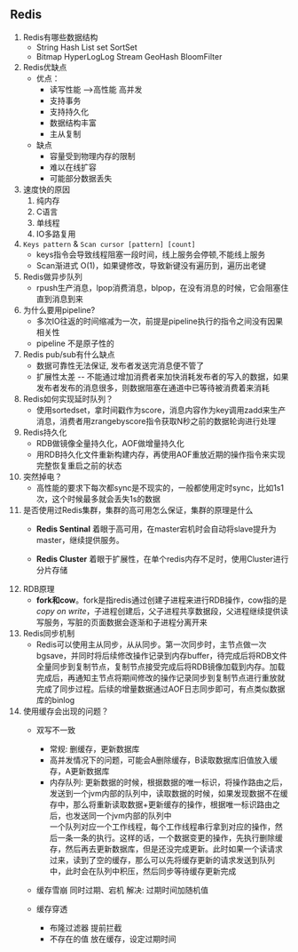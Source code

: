 ## Redis

1. Redis有哪些数据结构
    - String Hash List set SortSet
    - Bitmap HyperLogLog Stream GeoHash BloomFilter
2. Redis优缺点  
    - 优点：
        - 读写性能 -->高性能 高并发
        - 支持事务
        - 支持持久化
        - 数据结构丰富
        - 主从复制  
    - 缺点
        - 容量受到物理内存的限制
        - 难以在线扩容
        - 可能部分数据丢失
2. 速度快的原因
    1. 纯内存
    2. C语言
    3. 单线程
    4. IO多路复用
3. `Keys pattern` & `Scan cursor [pattern] [count]`
    - keys指令会导致线程阻塞一段时间，线上服务会停顿,不能线上服务
    - Scan渐进式 O(1)，如果键修改，导致新键没有遍历到，遍历出老键
4. Redis做异步队列
    - rpush生产消息，lpop消费消息，blpop，在没有消息的时候，它会阻塞住直到消息到来
5. 为什么要用pipeline?
    - 多次IO往返的时间缩减为一次，前提是pipeline执行的指令之间没有因果相关性
    - pipeline 不是原子性的
6. Redis pub/sub有什么缺点 
    - 数据可靠性无法保证, 发布者发送完消息便不管了
    - 扩展性太差 -- 不能通过增加消费者来加快消耗发布者的写入的数据，如果发布者发布的消息很多，则数据阻塞在通道中已等待被消费着来消耗
7. Redis如何实现延时队列？
    - 使用sortedset，拿时间戳作为score，消息内容作为key调用zadd来生产消息，消费者用zrangebyscore指令获取N秒之前的数据轮询进行处理
8. Redis持久化
    - RDB做镜像全量持久化，AOF做增量持久化
    - 用RDB持久化文件重新构建内存，再使用AOF重放近期的操作指令来实现完整恢复重启之前的状态
9. 突然掉电？
    - 高性能的要求下每次都sync是不现实的，一般都使用定时sync，比如1s1次，这个时候最多就会丢失1s的数据
10. 是否使用过Redis集群，集群的高可用怎么保证，集群的原理是什么
    - **Redis Sentinal** 着眼于高可用，在master宕机时会自动将slave提升为master，继续提供服务。

    - **Redis Cluster** 着眼于扩展性，在单个redis内存不足时，使用Cluster进行分片存储
11. RDB原理
    - **fork和cow**。fork是指redis通过创建子进程来进行RDB操作，cow指的是*copy on write*，子进程创建后，父子进程共享数据段，父进程继续提供读写服务，写脏的页面数据会逐渐和子进程分离开来
12. Redis同步机制
    - Redis可以使用主从同步，从从同步。第一次同步时，主节点做一次bgsave，并同时将后续修改操作记录到内存buffer，待完成后将RDB文件全量同步到复制节点，复制节点接受完成后将RDB镜像加载到内存。加载完成后，再通知主节点将期间修改的操作记录同步到复制节点进行重放就完成了同步过程。后续的增量数据通过AOF日志同步即可，有点类似数据库的binlog
13. 使用缓存会出现的问题？
    - 双写不一致
        - 常规: 删缓存，更新数据库
        - 高并发情况下的问题，可能会A删除缓存，B读取数据库旧值放入缓存，A更新数据库
        - 内存队列: 更新数据的时候，根据数据的唯一标识，将操作路由之后，发送到一个jvm内部的队列中，读取数据的时候，如果发现数据不在缓存中，那么将重新读取数据+更新缓存的操作，根据唯一标识路由之后，也发送同一个jvm内部的队列中  
        一个队列对应一个工作线程，每个工作线程串行拿到对应的操作，然后一条一条的执行。这样的话，一个数据变更的操作，先执行删除缓存，然后再去更新数据库，但是还没完成更新。此时如果一个读请求过来，读到了空的缓存，那么可以先将缓存更新的请求发送到队列中，此时会在队列中积压，然后同步等待缓存更新完成

    - 缓存雪崩  同时过期、宕机
        解决: 过期时间加随机值
    - 缓存穿透  
        - 布隆过滤器 提前拦截
        - 不存在的值 放在缓存，设定过期时间